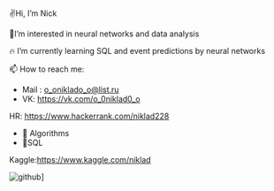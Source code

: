 ✌Hi, I’m Nick

🤟I’m interested in neural networks and data analysis

🔥 I’m currently learning SQL and event predictions by neural networks

📫 How to reach me:

* Mail : o_oniklado_o@list.ru
* VK: https://vk.com/o_0niklad0_o

HR: https://www.hackerrank.com/niklad228

* 🧠 Algorithms
* 🥇SQL

Kaggle:https://www.kaggle.com/niklad

![github](https://img.shields.io/badge/GitHub-000000?style=for-the-badge&logo=GitHub&logoColor=white)]
